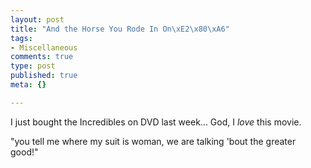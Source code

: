 ```yaml
--- 
layout: post
title: "And the Horse You Rode In On\xE2\x80\xA6"
tags: 
- Miscellaneous
comments: true
type: post
published: true
meta: {}

---
```

I just bought the Incredibles on DVD last week... God, I <em>love</em> this movie.

  "you tell me where my suit is woman, we are talking 'bout the greater good!"
